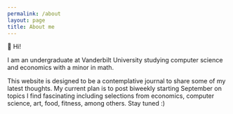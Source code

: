 ```yaml
---
permalink: /about
layout: page
title: About me
---
```


👋 Hi! 

I am an undergraduate at Vanderbilt University studying computer science and economics with a minor in math. 

This website is designed to be a contemplative journal to share some of my latest thoughts. My current plan is to post biweekly starting September on topics I find fascinating including selections from economics, computer science, art, food, fitness, among others. Stay tuned :)
